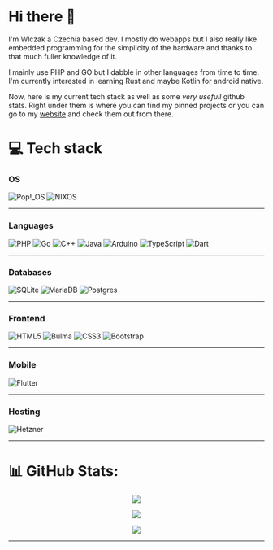 # Hi there 👋

I'm Wlczak a Czechia based dev. I mostly do webapps but I also really like embedded programming for the simplicity of the hardware and thanks to that much fuller knowledge of it.

I mainly use PHP and GO but I dabble in other languages from time to time. I'm currently interested in learning Rust and maybe Kotlin for android native.

Now, here is my current tech stack as well as some *very usefull* github stats. Right under them is where you can find my pinned projects or you can go to my [website](https://wlczak.vlastas.cc) and check them out from there.

# 💻 Tech stack

### OS
![Pop!_OS](https://img.shields.io/badge/Pop!_OS-%2348B9C7.svg?style=for-the-badge&logo=popos&logoColor=white)
![NIXOS](https://img.shields.io/badge/NIXOS-5277C3.svg?style=for-the-badge&logo=NixOS&logoColor=white)

---
### Languages

![PHP](https://img.shields.io/badge/php-%23777BB4.svg?style=for-the-badge&logo=php&logoColor=white)
![Go](https://img.shields.io/badge/go-%2300ADD8.svg?style=for-the-badge&logo=go&logoColor=white)
![C++](https://img.shields.io/badge/c++-%2300599C.svg?style=for-the-badge&logo=c%2B%2B&logoColor=white)
![Java](https://img.shields.io/badge/java-%23ED8B00.svg?style=for-the-badge&logo=openjdk&logoColor=white)
![Arduino](https://img.shields.io/badge/-Arduino-00979D?style=for-the-badge&logo=Arduino&logoColor=white)
![TypeScript](https://img.shields.io/badge/typescript-%233178C6.svg?style=for-the-badge&logo=typescript&logoColor=white)
![Dart](https://img.shields.io/badge/dart-%230175C2.svg?style=for-the-badge&logo=dart&logoColor=white)

---

### Databases

![SQLite](https://img.shields.io/badge/sqlite-%2307405e.svg?style=for-the-badge&logo=sqlite&logoColor=white)
![MariaDB](https://img.shields.io/badge/MariaDB-003545?style=for-the-badge&logo=mariadb&logoColor=white)
![Postgres](https://img.shields.io/badge/postgres-%23316192.svg?style=for-the-badge&logo=postgresql&logoColor=white)

---
### Frontend

![HTML5](https://img.shields.io/badge/html5-%23E34F26.svg?style=for-the-badge&logo=html5&logoColor=white)
![Bulma](https://img.shields.io/badge/bulma-%2300D1B2.svg?style=for-the-badge&logo=bulma&logoColor=white)
![CSS3](https://img.shields.io/badge/css-%23663399B6.svg?style=for-the-badge&logo=css&logoColor=white)
![Bootstrap](https://img.shields.io/badge/bootstrap-%238511FA.svg?style=for-the-badge&logo=bootstrap&logoColor=white)

---
### Mobile

![Flutter](https://img.shields.io/badge/Flutter-%2302569B.svg?style=for-the-badge&logo=Flutter&logoColor=white)

---
### Hosting

![Hetzner](https://img.shields.io/badge/hetzner-%23d50c2d.svg?style=for-the-badge&logo=hetzner&logoColor=white)

---

<!-- Original Tech stack
# 💻 Tech Stack:
![PHP](https://img.shields.io/badge/php-%23777BB4.svg?style=for-the-badge&logo=php&logoColor=white) ![Java](https://img.shields.io/badge/java-%23ED8B00.svg?style=for-the-badge&logo=openjdk&logoColor=white) ![C++](https://img.shields.io/badge/c++-%2300599C.svg?style=for-the-badge&logo=c%2B%2B&logoColor=white) ![Arduino](https://img.shields.io/badge/-Arduino-00979D?style=for-the-badge&logo=Arduino&logoColor=white) ![JavaScript](https://img.shields.io/badge/javascript-%23323330.svg?style=for-the-badge&logo=javascript&logoColor=%23F7DF1E) ![Nix](https://img.shields.io/badge/NIX-5277C3.svg?style=for-the-badge&logo=NixOS&logoColor=white) ![JWT](https://img.shields.io/badge/JWT-black?style=for-the-badge&logo=JSON%20web%20tokens) ![Apache](https://img.shields.io/badge/apache-%23D42029.svg?style=for-the-badge&logo=apache&logoColor=white) ![MySQL](https://img.shields.io/badge/mysql-4479A1.svg?style=for-the-badge&logo=mysql&logoColor=white) ![SQLite](https://img.shields.io/badge/sqlite-%2307405e.svg?style=for-the-badge&logo=sqlite&logoColor=white)

https://img.shields.io/badge/hetzner-%23d50c2d.svg?style=for-the-badge&logo=hetzner&logoColor=white
-->
# 📊 GitHub Stats:
<!-- original stats
![](https://github-readme-stats.vercel.app/api?username=Wlczak&theme=ayu-mirage&hide_border=false&include_all_commits=false&count_private=true)<br/>
![](https://github-readme-streak-stats.herokuapp.com/?user=Wlczak&theme=ayu-mirage&hide_border=false)<br/>
![](https://github-readme-stats.vercel.app/api/top-langs/?username=Wlczak&theme=ayu-mirage&hide_border=false&include_all_commits=false&count_private=true&layout=compact&count_private=false&size_weight=0.5&count_weight=0.5)
-->

<p align="center">
  <a href="https://github.com/anuraghazra/github-readme-stats"><img src="https://github-readme-stats-wlczaks-projects.vercel.app/api?username=Wlczak&theme=ayu-mirage&hide_border=false&include_all_commits=false&count_private=true"></a> 
</p> 
<p align="center">
  <a href="https://github.com/DenverCoder1/github-readme-streak-stats"><img src="https://github-readme-streak-stats-vlastas.vercel.app/?user=Wlczak&theme=ayu-mirage&hide_border=false"></a> 
</p>
<p align="center">
  <a href="https://github.com/anuraghazra/github-readme-stats"><img src="https://github-readme-stats-wlczaks-projects.vercel.app/api/top-langs/?username=Wlczak&theme=ayu-mirage&hide_border=false&include_all_commits=false&count_private=true&layout=compact&count_private=false&size_weight=0.5&count_weight=0.5"></a> 
</p>

---


<!-- Proudly created with GPRM ( https://gprm.itsvg.in ) -->
